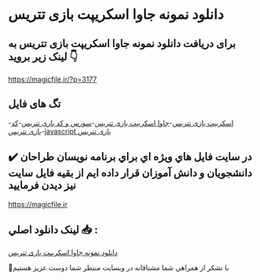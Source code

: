 # دانلود نمونه جاوا اسکریپت بازی تتریس

## برای دریافت دانلود نمونه جاوا اسکریپت بازی تتریس به لینک زیر بروید 👇

https://magicfile.ir/?p=3177

## تگ های فایل

-[اسکریپت بازی تتریس](https://magicfile.ir/product/%d9%86%d9%85%d9%88%d9%86%d9%87-%d8%ac%d8%a7%d9%88%d8%a7-%d8%a7%d8%b3%da%a9%d8%b1%db%8c%d9%be%d8%aa-%d8%a8%d8%a7%d8%b2%db%8c%d8%aa%d8%aa%d8%b1%db%8c%d8%b3/)-[جاوا اسکریپت بازی تتریس](https://magicfile.ir/product/%d9%86%d9%85%d9%88%d9%86%d9%87-%d8%ac%d8%a7%d9%88%d8%a7-%d8%a7%d8%b3%da%a9%d8%b1%db%8c%d9%be%d8%aa-%d8%a8%d8%a7%d8%b2%db%8c%d8%aa%d8%aa%d8%b1%db%8c%d8%b3/)-[سورس و کد بازی تتریس](https://magicfile.ir/product/%d9%86%d9%85%d9%88%d9%86%d9%87-%d8%ac%d8%a7%d9%88%d8%a7-%d8%a7%d8%b3%da%a9%d8%b1%db%8c%d9%be%d8%aa-%d8%a8%d8%a7%d8%b2%db%8c%d8%aa%d8%aa%d8%b1%db%8c%d8%b3/)-[کد بازی تتریس](https://magicfile.ir/product/%d9%86%d9%85%d9%88%d9%86%d9%87-%d8%ac%d8%a7%d9%88%d8%a7-%d8%a7%d8%b3%da%a9%d8%b1%db%8c%d9%be%d8%aa-%d8%a8%d8%a7%d8%b2%db%8c%d8%aa%d8%aa%d8%b1%db%8c%d8%b3/)-[javascript بازی تتریس](https://magicfile.ir/product/%d9%86%d9%85%d9%88%d9%86%d9%87-%d8%ac%d8%a7%d9%88%d8%a7-%d8%a7%d8%b3%da%a9%d8%b1%db%8c%d9%be%d8%aa-%d8%a8%d8%a7%d8%b2%db%8c%d8%aa%d8%aa%d8%b1%db%8c%d8%b3/)

## ✔️ در سايت فايل هاي ويژه اي براي برنامه نويسان طراحان دانشجويان و دانش آموزان قرار داده ايم از بقيه فايل سايت نيز ديدن فرماييد

https://magicfile.ir


## لينک دانلود اصلي 📥 :

[دانلود نمونه جاوا اسکریپت بازی تتریس](https://magicfile.ir/product/%d9%86%d9%85%d9%88%d9%86%d9%87-%d8%ac%d8%a7%d9%88%d8%a7-%d8%a7%d8%b3%da%a9%d8%b1%db%8c%d9%be%d8%aa-%d8%a8%d8%a7%d8%b2%db%8c%d8%aa%d8%aa%d8%b1%db%8c%d8%b3/) 


🙏با تشکر از همراهي شما مشتاقانه در وبسایت منتظر شما دوست عزیز هستیم

